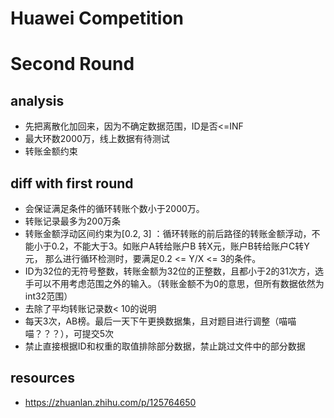 # Huawei Competition

# Second Round

## analysis
+ 先把离散化加回来，因为不确定数据范围，ID是否<=INF
+ 最大环数2000万，线上数据有待测试
+ 转账金额约束
## diff with first round
+ 会保证满足条件的循环转账个数小于2000万。
+ 转账记录最多为200万条
+ 转账金额浮动区间约束为[0.2, 3] ：循环转账的前后路径的转账金额浮动，不能小于0.2，不能大于3。如账户A转给账户B 转X元，账户B转给账户C转Y元， 那么进行循环检测时，要满足0.2 <= Y/X <= 3的条件。
+ ID为32位的无符号整数，转账金额为32位的正整数，且都小于2的31次方，选手可以不用考虑范围之外的输入。（转账金额不为0的意思，但所有数据依然为int32范围）
+ 去除了平均转账记录数< 10的说明
+ 每天3次，AB榜。最后一天下午更换数据集，且对题目进行调整（喵喵喵？？？），可提交5次
+ 禁止直接根据ID和权重的取值排除部分数据，禁止跳过文件中的部分数据

## resources
+ https://zhuanlan.zhihu.com/p/125764650